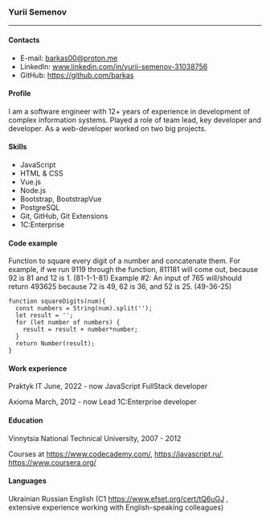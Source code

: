 ### Yurii Semenov
***
#### Contacts
- E-mail: barkas00@proton.me
- LinkedIn: www.linkedin.com/in/yurii-semenov-31038756
- GitHub: https://github.com/barkas

#### Profile
I am a software engineer with 12+ years of experience in development of complex information systems. Played a role of team lead, key developer and developer. As a web-developer worked on two big projects.

#### Skills
- JavaScript
- HTML & CSS
- Vue.js
- Node.js
- Bootstrap, BootstrapVue
- PostgreSQL
- Git, GitHub, Git Extensions
- 1C:Enterprise

#### Code example
Function to square every digit of a number and concatenate them.
For example, if we run 9119 through the function, 811181 will come out, because 92 is 81 and 12 is 1. (81-1-1-81)
Example #2: An input of 765 will/should return 493625 because 72 is 49, 62 is 36, and 52 is 25. (49-36-25)

```
function squareDigits(num){
  const numbers = String(num).split('');
  let result = '';
  for (let number of numbers) {
    result = result + number*number;    
  }
  return Number(result);
}
```


#### Work experience

Praktyk IT
June, 2022 - now
JavaScript FullStack developer

Axioma
March, 2012 - now
Lead 1C:Enterprise developer

#### Education
Vinnytsia National Technical University, 2007 - 2012

Courses at https://www.codecademy.com/, https://javascript.ru/, https://www.coursera.org/

#### Languages
Ukrainian
Russian
English (C1 https://www.efset.org/cert/tQ6uGJ , extensive experience working with English-speaking colleagues)